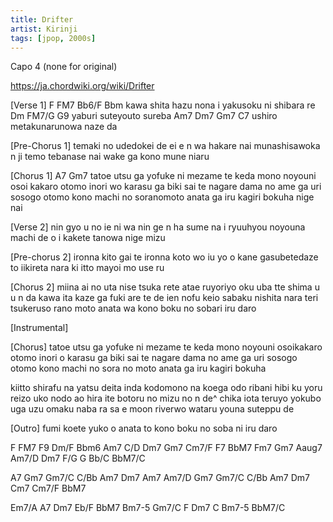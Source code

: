 ```yaml
---
title: Drifter
artist: Kirinji
tags: [jpop, 2000s]
---
```


Capo 4 (none for original)

https://ja.chordwiki.org/wiki/Drifter


[Verse 1]
F FM7           Bb6/F Bbm
kawa shita hazu nona i
yakusoku ni shibara re
  Dm  FM7/G   G9
yaburi suteyouto sureba
 Am7  Dm7    Gm7   C7
ushiro metakunarunowa naze da

[Pre-Chorus 1]
temaki no udedokei de
ei e n wa hakare nai
munashisawoka n ji temo
tebanase nai wake ga kono mune niaru

[Chorus 1]
A7    Gm7
tatoe utsu ga yofuke ni mezame te
keda mono noyouni  osoi kakaro otomo
inori wo karasu ga biki sai te
nagare dama no ame ga  uri sosogo otomo
kono machi no soranomoto anata ga
iru kagiri bokuha nige nai

[Verse 2]
nin gyo u no ie ni wa
nin ge n ha sume na i
ryuuhyou noyouna machi de
o i kakete tanowa nige mizu

[Pre-chorus 2]
ironna kito gai te
ironna koto wo iu yo
o kane gasubetedaze to
iikireta nara ki itto mayoi mo use ru

[Chorus 2]
miina ai no uta nise tsuka rete
atae ruyoriyo oku  uba tte shima u u n da
kawa ita kaze ga fuki are te
de ien nofu keio  sabaku nishita nara
teri tsukeruso rano moto anata wa
kono boku no sobari iru daro

[Instrumental]

[Chorus]
tatoe utsu ga yofuke ni mezame te
keda mono noyouni osoikakaro otomo
inori o karasu ga biki sai te
nagare dama no ame ga   uri sosogo otomo
kono machi no sora no moto anata ga
iru kagiri bokuha 

kiitto shirafu na yatsu deita inda
kodomono na koega  odo ribani hibi ku yoru
reizo uko nodo ao hira ite
botoru no mizu no n de^ chika iota teruyo
yokubo uga uzu omaku naba ra sa e
moon riverwo wataru youna suteppu de

[Outro]
fumi koete yuko o anata to
kono boku no soba ni iru daro



F   FM7   F9  Dm/F  Bbm6
Am7  C/D   Dm7  Gm7  Cm7/F  F7
BbM7  Fm7  Gm7 Aaug7  Am7/D  Dm7
F/G   G  Bb/C  BbM7/C

A7  Gm7    Gm7/C   C/Bb
  Am7  Dm7  Am7  Am7/D
    Gm7    Gm7/C   C/Bb
  Am7  Dm7  Cm7  Cm7/F  BbM7

Em7/A  A7  Dm7  Eb/F  BbM7
Bm7-5  Gm7/C   F Dm7  C
Bm7-5 BbM7/C